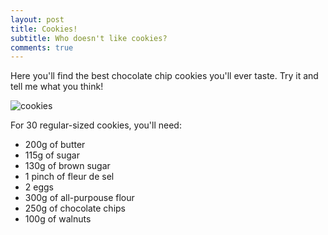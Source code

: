 ```yaml
---
layout: post
title: Cookies!
subtitle: Who doesn't like cookies?
comments: true
---
```


Here you'll find the best chocolate chip cookies you'll ever taste. Try it and tell me what you think!

![cookies]("assets/img/cookies.jpg")

For 30 regular-sized cookies, you'll need:

- 200g of butter
- 115g of sugar
- 130g of brown sugar 
- 1 pinch of fleur de sel
- 2 eggs
- 300g of all-purpouse flour
- 250g of chocolate chips
- 100g of walnuts

